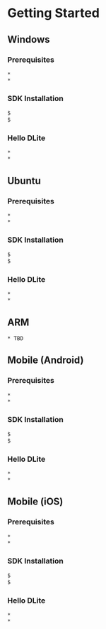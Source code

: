 # Getting Started

## Windows
### Prerequisites
```
* 
* 
```
### SDK Installation
```bash
$  
$  
```
### Hello DLite
```
* 
* 
```

## Ubuntu
### Prerequisites
```
* 
* 
```
### SDK Installation
```bash
$  
$  
```
### Hello DLite
```
* 
* 
```

## ARM
```
* TBD 
```

## Mobile (Android)
### Prerequisites
```
* 
* 
```
### SDK Installation
```bash
$  
$  
```
### Hello DLite
```
* 
* 
```

## Mobile (iOS)
### Prerequisites
```
* 
* 
```
### SDK Installation
```bash
$  
$  
```
### Hello DLite
```
* 
* 
```
